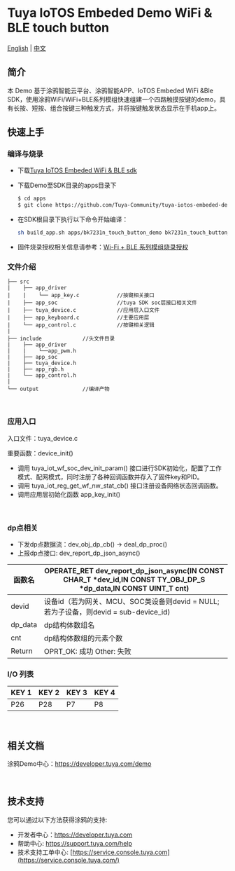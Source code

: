 # Tuya IoTOS Embeded Demo WiFi & BLE touch button

[English](./README.md) | [中文](./README_zh.md)

## 简介 


本 Demo 基于涂鸦智能云平台、涂鸦智能APP、IoTOS Embeded WiFi &Ble SDK，使用涂鸦WiFi/WiFi+BLE系列模组快速组建一个四路触摸按键的demo，具有长按、短按、组合按键三种触发方式，并将按键触发状态显示在手机app上。
## 快速上手

### 编译与烧录
+ 下载[Tuya IoTOS Embeded WiFi & BLE sdk](https://github.com/tuya/tuya-iotos-embeded-sdk-wifi-ble-bk7231n) 

+ 下载Demo至SDK目录的apps目录下 

  ```bash
  $ cd apps
  $ git clone https://github.com/Tuya-Community/tuya-iotos-embeded-demo-wifi-ble-touch-sensor
  ```
  
+ 在SDK根目录下执行以下命令开始编译：

  ```bash
  sh build_app.sh apps/bk7231n_touch_button_demo bk7231n_touch_button_demo 1.0.0 
  ```

+ 固件烧录授权相关信息请参考：[Wi-Fi + BLE 系列模组烧录授权](https://developer.tuya.com/cn/docs/iot/device-development/burn-and-authorization/burn-and-authorize-wifi-ble-modules/burn-and-authorize-wb-series-modules?id=Ka78f4pttsytd) 



### 文件介绍
```
├── src	
|    ├── app_driver
|    |    └── app_key.c            //按键相关接口
|    ├── app_soc                   //tuya SDK soc层接口相关文件
|    ├── tuya_device.c             //应用层入口文件
|    ├── app_keyboard.c            //主要应用层
|    └── app_control.c             //按键相关逻辑
|
├── include				//头文件目录
|    ├── app_driver
|    |    └──app_pwm.h
|    ├── app_soc
|    ├── tuya_device.h
|    ├── app_rgb.h
|    └── app_control.h
|
└── output              //编译产物
```

<br>

### 应用入口
入口文件：tuya_device.c

重要函数：device_init()

+ 调用 tuya_iot_wf_soc_dev_init_param() 接口进行SDK初始化，配置了工作模式、配网模式，同时注册了各种回调函数并存入了固件key和PID。
+ 调用 tuya_iot_reg_get_wf_nw_stat_cb() 接口注册设备网络状态回调函数。
+ 调用应用层初始化函数 app_key_init()

<br>

### dp点相关

+ 下发dp点数据流：dev_obj_dp_cb() -> deal_dp_proc()
+ 上报dp点接口: dev_report_dp_json_async()

|函数名 | OPERATE_RET dev_report_dp_json_async(IN CONST CHAR_T *dev_id,IN CONST TY_OBJ_DP_S *dp_data,IN CONST UINT_T cnt)|
|	---|---|
|    devid | 设备id（若为网关、MCU、SOC类设备则devid = NULL;若为子设备，则devid = sub-device_id)|
|    dp_data | dp结构体数组名|
|    cnt |dp结构体数组的元素个数|
|    Return    |  OPRT_OK: 成功  Other: 失败 |

### I/O 列表

|KEY 1|KEY 2|KEY 3|KEY 4|
| --- | --- | --- | --- |
|P26|P28|P7|P8|



<br>



## 相关文档

涂鸦Demo中心：https://developer.tuya.com/demo


<br>


## 技术支持

您可以通过以下方法获得涂鸦的支持:

- 开发者中心：https://developer.tuya.com
- 帮助中心: https://support.tuya.com/help
- 技术支持工单中心: [https://service.console.tuya.com](https://service.console.tuya.com/) 


<br>


